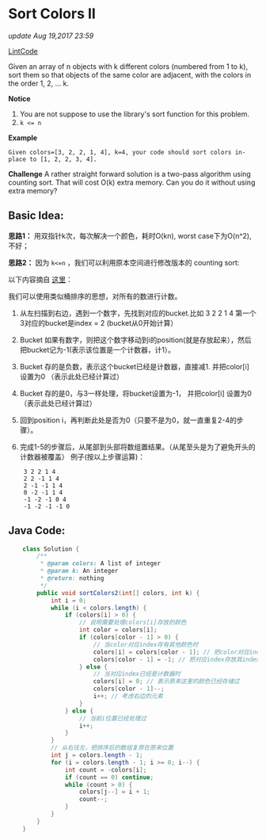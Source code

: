# Sort Colors II

_update Aug 19,2017 23:59_

[LintCode](http://www.lintcode.com/en/problem/sort-colors-ii/)

Given an array of n objects with k different colors \(numbered from 1 to k\), sort them so that objects of the same color are adjacent, with the colors in the order 1, 2, ... k.

**Notice**

1. You are not suppose to use the library's sort function for this problem.
2. `k <= n`

**Example**

```text
Given colors=[3, 2, 2, 1, 4], k=4, your code should sort colors in-place to [1, 2, 2, 3, 4].
```

**Challenge**  A rather straight forward solution is a two-pass algorithm using counting sort. That will cost O\(k\) extra memory. Can you do it without using extra memory?

## Basic Idea:

**思路1：** 用双指针k次，每次解决一个颜色，耗时O\(kn\), worst case下为O\(n^2\), 不好；

**思路2：** 因为 `k<=n` ，我们可以利用原本空间进行修改版本的 counting sort:

以下内容摘自 [这里](http://wdxtub.com/interview/14520606003957.html)：

我们可以使用类似桶排序的思想，对所有的数进行计数。

1. 从左扫描到右边，遇到一个数字，先找到对应的bucket.比如 3 2 2 1 4 第一个3对应的bucket是index = 2 \(bucket从0开始计算）
2. Bucket 如果有数字，则把这个数字移动到i的position\(就是存放起来），然后把bucket记为-1\(表示该位置是一个计数器，计1）。
3. Bucket 存的是负数，表示这个bucket已经是计数器，直接减1. 并把color\[i\] 设置为0 （表示此处已经计算过）
4. Bucket 存的是0，与3一样处理，将bucket设置为-1， 并把color\[i\] 设置为0 （表示此处已经计算过）
5. 回到position i，再判断此处是否为0（只要不是为0，就一直重复2-4的步骤）。
6. 完成1-5的步骤后，从尾部到头部将数组置结果。（从尾至头是为了避免开头的计数器被覆盖） 例子\(按以上步骤运算\)：

   ```text
    3 2 2 1 4
    2 2 -1 1 4
    2 -1 -1 1 4
    0 -2 -1 1 4
    -1 -2 -1 0 4
    -1 -2 -1 -1 0
   ```

## Java Code:

```java
    class Solution {
        /**
         * @param colors: A list of integer
         * @param k: An integer
         * @return: nothing
         */
        public void sortColors2(int[] colors, int k) {
            int i = 0;
            while (i < colors.length) {
                if (colors[i] > 0) {
                    // 说明需要处理colors[i]存放的颜色
                    int color = colors[i];
                    if (colors[color - 1] > 0) {
                        // 当color对应index存有其他颜色时
                        colors[i] = colors[color - 1]; // 把color对应index的颜色存入i
                        colors[color - 1] = -1; // 把对应index存放其index颜色的数量的相反数 
                    } else {
                        // 当对应index已经是计数器时
                        colors[i] = 0; // 表示原来这里的颜色已经存储过
                        colors[color - 1]--;
                        i++; // 考虑右边的元素
                    }
                } else {
                    // 当前i位置已经处理过
                    i++;
                }
            }
            // 从右往左，把排序后的数组复原在原来位置
            int j = colors.length - 1;
            for (i = colors.length - 1; i >= 0; i--) {
                int count = -colors[i];
                if (count == 0) continue;
                while (count > 0) {
                    colors[j--] = i + 1;
                    count--;
                }
            }
        }
    }
```

